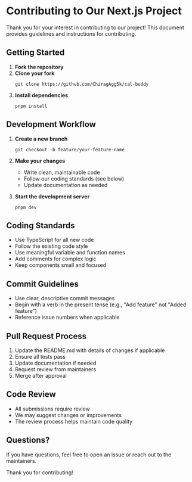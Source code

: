 # Contributing to Our Next.js Project

Thank you for your interest in contributing to our project! This document provides guidelines and instructions for contributing.

## Getting Started

1. **Fork the repository**
2. **Clone your fork**
   ```
   git clone https://github.com/ChiragAgg5k/cal-buddy
   ```
3. **Install dependencies**
   ```
   pnpm install
   ```

## Development Workflow

1. **Create a new branch**
   ```
   git checkout -b feature/your-feature-name
   ```

2. **Make your changes**
   - Write clean, maintainable code
   - Follow our coding standards (see below)
   - Update documentation as needed

3. **Start the development server**
   ```
   pnpm dev
   ```

## Coding Standards

- Use TypeScript for all new code
- Follow the existing code style
- Use meaningful variable and function names
- Add comments for complex logic
- Keep components small and focused

## Commit Guidelines

- Use clear, descriptive commit messages
- Begin with a verb in the present tense (e.g., "Add feature" not "Added feature")
- Reference issue numbers when applicable

## Pull Request Process

1. Update the README.md with details of changes if applicable
2. Ensure all tests pass
3. Update documentation if needed
4. Request review from maintainers
5. Merge after approval

## Code Review

- All submissions require review
- We may suggest changes or improvements
- The review process helps maintain code quality

## Questions?

If you have questions, feel free to open an issue or reach out to the maintainers.

Thank you for contributing!